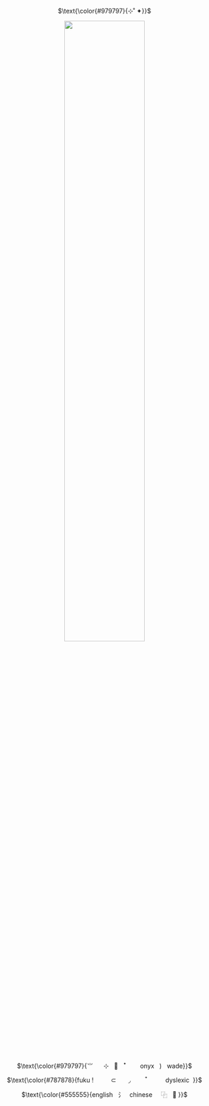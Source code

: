 <p align='center'>$\text{\color{#979797}{⊹˚ ✦}}$ <br>
<p align="center" width="100%">
    <img width="60%" src="https://64.media.tumblr.com/3b779da793f5a3c832e66e77aaccfb95/a972e078e3da1414-43/s640x960/8231cb12a97f114cb4cf3aece09b3449ae7d7ce6.pnj">
</p>
<p align='center'>$\text{\color{#979797}{⺌ ‎ ‎ ‎ ‎ ‎ ⊹ ‎ ‎ ‎🎱 ‎ ‎  ꜛ ‎ ‎ ‎ ‎ ‎ ‎ ‎ onyx ‎ ‎ ) ‎ ‎ wade}}$ <br>
<p align="center" width="100%">
<p align='center'>$\text{\color{#787878}{fuku ! ‎ ‎ ‎ ‎ ‎ ‎ ‎ ‎ ‎ ⊂ ‎ ‎ ‎ ‎ ‎ ‎ ◞ ‎ ‎ ‎ ‎ ‎ ‎ ‎ ‎ ‎ ໋ ‎ ‎ ‎ ‎ ‎ ‎ ‎ ‎ ‎ dyslexic‎ ‎ 
}}$ <br>
    <p align='center'>$\text{\color{#555555}{english ‎ ‎ ⺡ ‎ ‎ chinese ‎ ‎ ‎ ‎ ⿻  ‎ ‎ 🦴
}}$ <br>
<p align="center" width="100%">
